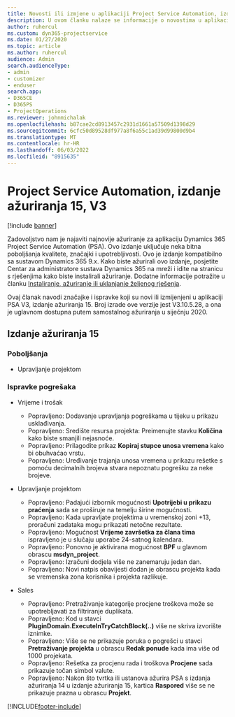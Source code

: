 ```yaml
---
title: Novosti ili izmjene u aplikaciji Project Service Automation, izdanje ažuriranja 15, V3
description: U ovom članku nalaze se informacije o novostima u aplikaciji Project Service Automation, izdanje ažuriranja 15, V3.
author: ruhercul
ms.custom: dyn365-projectservice
ms.date: 01/27/2020
ms.topic: article
ms.author: ruhercul
audience: Admin
search.audienceType:
- admin
- customizer
- enduser
search.app:
- D365CE
- D365PS
- ProjectOperations
ms.reviewer: johnmichalak
ms.openlocfilehash: b87cae2cd8913457c2931d1661a57509d1398d29
ms.sourcegitcommit: 6cfc50d89528df977a8f6a55c1ad39d99800d9b4
ms.translationtype: MT
ms.contentlocale: hr-HR
ms.lasthandoff: 06/03/2022
ms.locfileid: "8915635"
---
```

# <a name="project-service-automation-update-release-15-v3"></a>Project Service Automation, izdanje ažuriranja 15, V3

[!include [banner](../includes/psa-now-project-operations.md)]

Zadovoljstvo nam je najaviti najnovije ažuriranje za aplikaciju Dynamics 365 Project Service Automation (PSA). Ovo izdanje uključuje neka bitna poboljšanja kvalitete, značajki i upotrebljivosti. Ovo je izdanje kompatibilno sa sustavom Dynamics 365 9.x. Kako biste ažurirali ovo izdanje, posjetite Centar za administratore sustava Dynamics 365 na mreži i idite na stranicu s rješenjima kako biste instalirali ažuriranje. Dodatne informacije potražite u članku [Instaliranje, ažuriranje ili uklanjanje željenog rješenja](/power-platform/admin/install-remove-preferred-solution).

Ovaj članak navodi značajke i ispravke koji su novi ili izmijenjeni u aplikaciji PSA V3, izdanje ažuriranja 15. Broj izrade ove verzije jest V3.10.5.28, a ona je uglavnom dostupna putem samostalnog ažuriranja u siječnju 2020.

## <a name="update-release-15"></a>Izdanje ažuriranja 15 

### <a name="enhancements"></a>Poboljšanja

- Upravljanje projektom

### <a name="bug-fixes"></a>Ispravke pogrešaka

- Vrijeme i trošak

  - Popravljeno: Dodavanje upravljanja pogreškama u tijeku u prikazu usklađivanja.
  - Popravljeno: Središte resursa projekta: Preimenujte stavku **Količina** kako biste smanjili nejasnoće.
  - Popravljeno: Prilagodite prikaz **Kopiraj stupce unosa vremena** kako bi obuhvaćao vrstu.
  - Popravljeno: Uređivanje trajanja unosa vremena u prikazu rešetke s pomoću decimalnih brojeva stvara nepoznatu pogrešku za neke brojeve.

- Upravljanje projektom

  - Popravljeno: Padajući izbornik mogućnosti **Upotrijebi u prikazu praćenja** sada se proširuje na temelju širine mogućnosti.
  - Popravljeno: Kada upravljate projektima u vremenskoj zoni +13, proračuni zadataka mogu prikazati netočne rezultate.
  - Popravljeno: Mogućnost **Vrijeme završetka za člana tima** ispravljeno je u slučaju uporabe 24-satnog kalendara.
  - Popravljeno: Ponovno je aktivirana mogućnost **BPF** u glavnom obrascu **msdyn_project**.
  - Popravljeno: Izračuni dodjela više ne zanemaruju jedan dan.
  - Popravljeno: Novi natpis obavijesti dodan je obrascu projekta kada se vremenska zona korisnika i projekta razlikuje.

- Sales

  - Popravljeno: Pretraživanje kategorije procjene troškova može se upotrebljavati za filtriranje duplikata.
  - Popravljeno: Kod u stavci **PluginDomain.ExecuteInTryCatchBlock(..)** više ne skriva izvorište iznimke.
  - Popravljeno: Više se ne prikazuje poruka o pogrešci u stavci **Pretraživanje projekta** u obrascu **Redak ponude** kada ima više od 1000 projekata.
  - Popravljeno: Rešetka za procjenu rada i troškova **Procjene** sada prikazuje točan simbol valute.
  - Popravljeno: Nakon što tvrtka ili ustanova ažurira PSA s izdanja ažuriranja 14 u izdanje ažuriranja 15, kartica **Raspored** više se ne prikazuje prazna u obrascu **Projekt**.


[!INCLUDE[footer-include](../includes/footer-banner.md)]
